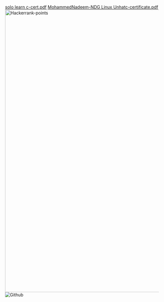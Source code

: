 [solo learn c-cert.pdf](https://github.com/Nadeemnad/M1_miniproject/files/8178586/solo.learn.c-cert.pdf)
[MohammedNadeem-NDG Linux Unhatc-certificate.pdf](https://github.com/Nadeemnad/M1_miniproject/files/8178670/MohammedNadeem-NDG.Linux.Unhatc-certificate.pdf)
<img width="922" alt="Hackerrank-points" src="https://user-images.githubusercontent.com/95232039/156587842-ecba03f0-21b0-4a13-a46a-e19eec7435d1.png">
![Github](https://user-images.githubusercontent.com/95232039/156587916-2b2bbe11-d128-4610-9719-a50376b927c7.png)

